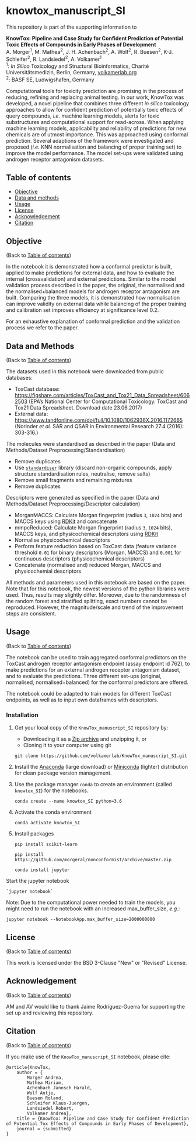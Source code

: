 # knowtox_manuscript_SI

This repository is part of the supporting information to

<b> KnowTox: Pipeline and Case Study for Confident Prediction of Potential Toxic Effects of Compounds in Early Phases of Development </b><br />
A. Morger<sup>1</sup>, M. Mathea<sup>2</sup>, J. H. Achenbach<sup>2</sup>, A. Wolf<sup>2</sup>, R. Buesen<sup>2</sup>, K-J. Schleifer<sup>2</sup>, R. Landsiedel<sup>2</sup>, A. Volkamer<sup>1</sup><br />
<sup>1</sup>: <i>In Silico</i> Toxicology and Structural Bioinformatics, Charité Universitätsmedizin, Berlin, Germany, [volkamerlab.org](https://physiologie-ccm.charite.de/en/research_at_the_institute/volkamer_lab/) <br />
<sup>2</sup>: BASF SE, Ludwigshafen, Germany

Computational tools for toxicity prediction are promising in the process of reducing, refining and
replacing animal testing. In our work, KnowTox was developed, a novel pipeline that combines three
different _in silico_ toxicology approaches to allow for confident prediction of potentially toxic effects of
query compounds, _i.e._ machine learning models, alerts for toxic substructures and computational
support for read-across. When applying machine learning models, applicability and reliability of
predictions for new chemicals are of utmost importance. This was approached using conformal prediction. Several adaptions of the framework were investigated and proposed (_i.e._ KNN normalisation and balancing of proper training set) to improve the model performance. The model set-ups were validated using androgen receptor antagonism datasets.

## Table of contents

* [Objective](#objective)
* [Data and methods](#data-and-methods)
* [Usage](#usage)
* [License](#license)
* [Acknowledgement](#acknowledgement)
* [Citation](#citation)

## Objective
(Back to [Table of contents](#table-of-contents))

In the notebook it is demonstrated how a conformal predictor is built, applied to make predictions for external data, and how to evaluate the internal (crossvalidation) and external predictions. Similar to the model validation process described in the paper, the original, the normalised and the normalised+balanced models for androgen receptor antagonism are built. Comparing the three models, it is demonstrated how normalisation can improve validity on external data while balancing of the proper training and calibration set improves efficiency at significance level 0.2. 

For an exhaustive explanation of conformal prediction and the validation process we refer to the paper. 

## Data and Methods
(Back to [Table of contents](#table-of-contents))

The datasets used in this notebook were downloaded from public databases:
* ToxCast database: https://figshare.com/articles/ToxCast_and_Tox21_Data_Spreadsheet/6062503 
(EPA’s National Center for Computational Toxicology. ToxCast and Tox21 Data Spreadsheet. Download date 23.06.2017)
* External data: https://www.tandfonline.com/doi/full/10.1080/1062936X.2016.1172665 
(Norinder _et al._ SAR and QSAR in Environmental Research 27.4 (2016): 303-316.)

The molecules were standardised as described in the paper (Data and Methods/Dataset Preprocessing/Standardisation)
* Remove duplicates
* Use [`standardiser`](https://github.com/flatkinson/standardiser) library (discard non-organic compounds, apply structure standardisation rules, neutralise, remove salts)
* Remove small fragments and remaining mixtures
* Remove duplicates

Descriptors were generated as specified in the paper (Data and Methods/Dataset Preprocessing/Descriptor calculation)
* MorganMACCS: Calculate Morgan fingerprint (radius `3`, `1024` bits) and MACCS keys using [RDKit](https://www.rdkit.org/) and concatenate
* mmpcReduced: Calculate Morgan fingerprint (radius `3`, `1024` bits), MACCS keys, and physicochemical descriptors using [RDKit](https://www.rdkit.org/)
* Normalise physicochemical descriptors
* Perform feature reduction based on ToxCast data (feature variance threshold `0.01` for binary descriptors (Morgan, MACCS) and `0.001` for continuous descriptors (physicochemical descriptors)
* Concatenate (normalised and) reduced Morgan, MACCS and physicochemial descriptors

All methods and parameters used in this notebook are based on the paper. Note that for this notebook, the newest versions of the python libraries were used. Thus, results may slightly differ. Moreover, due to the randomness of the random forest and stratified splitting, exact numbers cannot be reproduced. However, the magnitude/scale and trend of the improvement steps are consistent.

## Usage
(Back to [Table of contents](#table-of-contents))

The notebook can be used to train aggregated conformal predictors on the ToxCast androgen receptor antagonism endpoint (assay endpoint id 762), to make predictions for an external androgen receptor antagonism dataset, and to evaluate the predictions. Three different set-ups (original, normalised, normalised+balanced) for the conformal predictors are offered. 

The notebook could be adapted to train models for different ToxCast endpoints, as well as to input own dataframes with descriptors.

### Installation

1. Get your local copy of the `KnowTox_manuscript_SI` repository by:
    * Downloading it as a [Zip archive](https://github.com/volkamerlab/KnowTox_manuscript_SI/archive/master.zip) and unzipping it, or
    * Cloning it to your computer using git

    ```
    git clone https://github.com/volkamerlab/KnowTox_manuscript_SI.git
    ``` 

2. Install the [Anaconda](
https://docs.anaconda.com/anaconda/install/) (large download) or [Miniconda](https://docs.conda.io/en/latest/miniconda.html) (lighter) distribution for clean package version management.

3. Use the package manager `conda` to create an environment (called `knowtox_SI`) for the notebooks.
    
    `conda create --name knowtox_SI python=3.6`

4. Activate the conda environment

    `conda activate knowtox_SI`

5. Install packages
    
    `pip install scikit-learn`
    
    `pip install https://github.com/morgeral/nonconformist/archive/master.zip`
    
    `conda install jupyter`
    
Start the jupyter notebook

    `jupyter notebook`

Note: Due to the computational power needed to train the models, you might need to run the notebook with an increased max_buffer_size, _e.g._: 

```
jupyter notebook --NotebookApp.max_buffer_size=2000000000
```
    
## License
(Back to [Table of contents](#table-of-contents))

This work is licensed under the BSD 3-Clause "New" or "Revised" License.

## Acknowledgement
(Back to [Table of contents](#table-of-contents))

AM and AV would like to thank Jaime Rodríguez-Guerra for supporting the set up and reviewing this repository.

## Citation
(Back to [Table of contents](#table-of-contents))

If you make use of the `KnowTox_manuscript_SI` notebook, please cite:

```
@article{KnowTox,
    author = {
        Morger Andrea, 
        Mathea Miriam, 
        Achenbach Janosch Harald, 
        Wolf Antje, 
        Buesen Roland, 
        Schleifer Klaus-Juergen, 
        Landsiedel Robert, 
        Volkamer Andrea},
    title = {KnowTox: Pipeline and Case Study for Confident Prediction of Potential Tox Effects of Compounds in Early Phases of Development},
    journal = {submitted}
}
```
